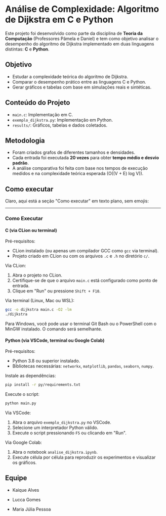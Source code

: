 # Análise de Complexidade: Algoritmo de Dijkstra em C e Python

Este projeto foi desenvolvido como parte da disciplina de **Teoria da Computação** (Professores Pâmela e Daniel) e tem como objetivo analisar o desempenho do algoritmo de Dijkstra implementado em duas linguagens distintas: **C** e **Python**.

## Objetivo

- Estudar a complexidade teórica do algoritmo de Dijkstra.
- Comparar o desempenho prático entre as linguagens C e Python.
- Gerar gráficos e tabelas com base em simulações reais e sintéticas.

## Conteúdo do Projeto

- `main.c`: Implementação em C.
- `exemplo_dijkstra.py`: Implementação em Python.
- `results/`: Gráficos, tabelas e dados coletados.

## Metodologia

- Foram criados grafos de diferentes tamanhos e densidades.
- Cada entrada foi executada **20 vezes** para obter **tempo médio e desvio padrão**.
- A análise comparativa foi feita com base nos tempos de execução medidos e na complexidade teórica esperada (O((V + E) log V)).

## Como executar

Claro, aqui está a seção "Como executar" em texto plano, sem emojis:

---

### Como Executar

#### C (via CLion ou terminal)

Pré-requisitos:

* CLion instalado (ou apenas um compilador GCC como `gcc` via terminal).
* Projeto criado em CLion ou com os arquivos `.c` e `.h` no diretório `c/`.

Via CLion:

1. Abra o projeto no CLion.
2. Certifique-se de que o arquivo `main.c` está configurado como ponto de entrada.
3. Clique em "Run" ou pressione `Shift + F10`.

Via terminal (Linux, Mac ou WSL):

```bash
gcc -o dijkstra main.c -O2 -lm
./dijkstra
```

Para Windows, você pode usar o terminal Git Bash ou o PowerShell com o MinGW instalado. O comando será semelhante.

#### Python (via VSCode, terminal ou Google Colab)

Pré-requisitos:

* Python 3.8 ou superior instalado.
* Bibliotecas necessárias: `networkx`, `matplotlib`, `pandas`, `seaborn`, `numpy`.

Instale as dependências:

```bash
pip install -r py/requirements.txt
```

Execute o script:

```bash
python main.py
```

Via VSCode:

1. Abra o arquivo `exemplo_dijkstra.py` no VSCode.
2. Selecione um interpretador Python válido.
3. Execute o script pressionando `F5` ou clicando em "Run".

Via Google Colab:

1. Abra o notebook `analise_dijkstra.ipynb`.
2. Execute célula por célula para reproduzir os experimentos e visualizar os gráficos.

## Equipe

- Kaique Alves
  
- Lucca Gomes

- Maria Júlia Pessoa
